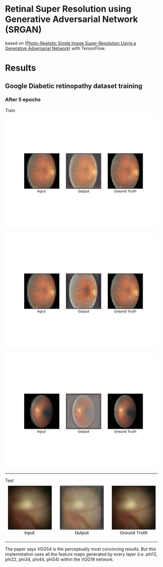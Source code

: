 # Retinal Super Resolution using Generative Adversarial Network (SRGAN)

based on 
([Photo-Realistic Single Image Super-Resolution Using a Generative Adversarial Network](
https://arxiv.org/abs/1609.04802))
with TensorFlow.



# Results

## Google Diabetic retinopathy dataset  training

### After 5 epochs

Train
![result1](results/train/000000001.jpg)

![result2](results/train/000000002.jpg)

![result3](results/train/000000003.jpg)

---

Test
![result1](results/test/out20.png.jpg)

---

The paper says VGG54 is the perceptually most convincing results.
But this implemetation uses all the feature maps generated by every layer
(i.e. phi12, phi22, phi34, phi44, phi54) within the VGG19 network.

